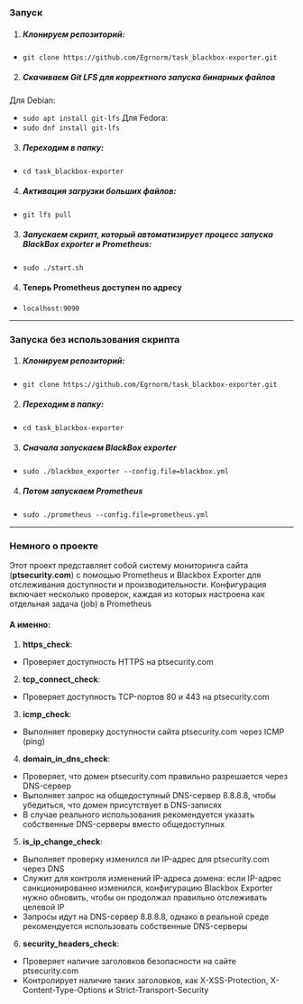 
### Запуск  
1. ##### Клонируем репозиторий:  
- `git clone https://github.com/Egrnorm/task_blackbox-exporter.git`  
2. ##### Скачиваем Git LFS для корректного запуска бинарных файлов  
  Для Debian:  
  - `sudo apt install git-lfs`
  Для Fedora:  
  - `sudo dnf install git-lfs`  
3. ##### Переходим в папку:  
- `cd task_blackbox-exporter`  
4. ##### Активация загрузки больших файлов:  
- `git lfs pull`  
3. ##### Запускаем скрипт, который автоматизирует процесс запуска BlackBox exporter и Prometheus:
- `sudo ./start.sh`  
4. #### Теперь Prometheus доступен по адресу
- `localhost:9090`
---
### Запуска без использования скрипта
1. ##### Клонируем репозиторий:  
- `git clone https://github.com/Egrnorm/task_blackbox-exporter.git`  
2. ##### Переходим в папку:  
- `cd task_blackbox-exporter`
3. ##### Сначала запускаем BlackBox exporter
- `sudo ./blackbox_exporter --config.file=blackbox.yml`
4. ##### Потом запускаем Prometheus
- `sudo ./prometheus --config.file=prometheus.yml`

---
### Немного о проекте  
Этот проект представляет собой систему мониторинга сайта (**ptsecurity.com**) с помощью Prometheus и Blackbox Exporter для отслеживания доступности и производительности. Конфигурация включает несколько проверок, каждая из которых настроена как отдельная задача (job) в Prometheus  
#### А именно:  
1. **https_check**:  
- Проверяет доступность HTTPS на ptsecurity.com  
2. **tcp_connect_check**:  
- Проверяет доступность TCP-портов 80 и 443 на ptsecurity.com  
3. **icmp_check**:  
- Выполняет проверку доступности сайта ptsecurity.com через ICMP (ping)  
4. **domain_in_dns_check**:  
- Проверяет, что домен ptsecurity.com правильно разрешается через DNS-сервер  
- Выполняет запрос на общедоступный DNS-сервер 8.8.8.8, чтобы убедиться, что домен присутствует в DNS-записях  
- В случае реального использования рекомендуется указать собственные DNS-серверы вместо общедоступных  
5. **is_ip_change_check**:  
- Выполняет проверку изменился ли IP-адрес для ptsecurity.com через DNS  
- Служит для контроля изменений IP-адреса домена: если IP-адрес санкционированно изменился, конфигурацию Blackbox Exporter нужно обновить, чтобы он продолжал правильно отслеживать целевой IP  
- Запросы идут на DNS-сервер 8.8.8.8, однако в реальной среде рекомендуется использовать собственные DNS-серверы  
6. **security_headers_check**:  
- Проверяет наличие заголовков безопасности на сайте ptsecurity.com  
- Контролирует наличие таких заголовков, как X-XSS-Protection, X-Content-Type-Options и Strict-Transport-Security
